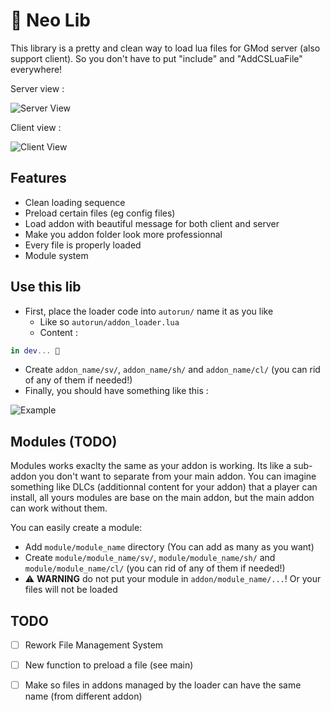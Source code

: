 # 🔧 Neo Lib 

This library is a pretty and clean way to load lua files for GMod server (also support client).
So you don't have to put "include" and "AddCSLuaFile" everywhere!

Server view :

![Server View](https://i.imgur.com/Zsd1wKz.png)

Client view :

![Client View](https://i.imgur.com/CbORL6a.png)


## Features

- Clean loading sequence
- Preload certain files (eg config files)
- Load addon with beautiful message for both client and server
- Make you addon folder look more professionnal
- Every file is properly loaded
- Module system

## Use this lib

- First, place the loader code into `autorun/` name it as you like 
    - Like so `autorun/addon_loader.lua`
    - Content : 
```lua
in dev... 🔨 
```
- Create `addon_name/sv/`, `addon_name/sh/` and `addon_name/cl/` (you can rid of any of them if needed!)
- Finally, you should have something like this : 

![Example](https://i.imgur.com/otc58l8.gif)

## Modules (TODO)

Modules works exaclty the same as your addon is working. Its like a sub-addon you don't want to separate from your main addon.
You can imagine something like DLCs (additionnal content for your addon) that a player can install, all yours modules are base on the main addon, but the main addon can work without them.

You can easily create a module:
- Add `module/module_name` directory (You can add as many as you want)
- Create `module/module_name/sv/`, `module/module_name/sh/` and `module/module_name/cl/` (you can rid of any of them if needed!)
- ⚠️ **WARNING** do not put your module in `addon/module_name/...`! Or your files will not be loaded

## TODO

- [ ] Rework File Management System
- [ ] New function to preload a file (see main)
- [ ] Make so files in addons managed by the loader can have the same name (from different addon)


